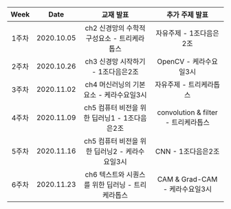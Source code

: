 
| Week | Date | 교재 발표 | 추가 주제 발표 |  
|:---:|:---:|:---:|:---:|
| 1주차 | 2020.10.05 |ch2 신경망의 수학적 구성요소 - 트리케라톱스 | 자유주제 - 1조다음은2조|
| 2주차 | 2020.10.26 |ch3 신경망 시작하기 - 1조다음은2조 | OpenCV - 케라수요일3시| 
| 3주차 | 2020.11.02 |ch4 머신러닝의 기본 요소 - 케라수요일3시| 자유주제 - 트리케라톱스  | 
| 4주차 | 2020.11.09 |ch5 컴퓨터 비전을 위한 딥러닝1 - 1조다음은2조| convolution & filter - 트리케라톱스 | 
| 5주차 | 2020.11.16 |ch5 컴퓨터 비전을 위한 딥러닝2 - 케라수요일3시 | CNN - 1조다음은2조 | 
| 6주차 | 2020.11.23 |ch6 텍스트와 시퀀스를 위한 딥러닝 - 트리케라톱스 | CAM & Grad-CAM - 케라수요일3시| 
